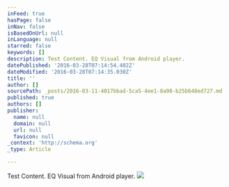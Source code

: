 ```yaml
---
inFeed: true
hasPage: false
inNav: false
isBasedOnUrl: null
inLanguage: null
starred: false
keywords: []
description: Test Content. EQ Visual from Android player.
datePublished: '2016-03-28T07:14:54.402Z'
dateModified: '2016-03-28T07:14:35.030Z'
title: ''
author: []
sourcePath: _posts/2016-03-11-4017bbad-5ca5-4ee1-8a98-b25b648ed727.md
published: true
authors: []
publisher:
  name: null
  domain: null
  url: null
  favicon: null
_context: 'http://schema.org'
_type: Article

---
```

Test Content. EQ Visual from Android player.
![](https://the-grid-user-content.s3-us-west-2.amazonaws.com/a4d8f99e-abd6-4a11-811f-295d1e02fe08.jpg)